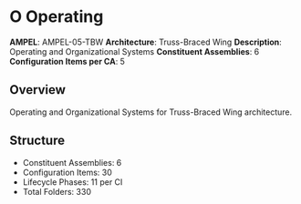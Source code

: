 # O Operating

**AMPEL**: AMPEL-05-TBW
**Architecture**: Truss-Braced Wing
**Description**: Operating and Organizational Systems
**Constituent Assemblies**: 6
**Configuration Items per CA**: 5

## Overview
Operating and Organizational Systems for Truss-Braced Wing architecture.

## Structure
- Constituent Assemblies: 6
- Configuration Items: 30
- Lifecycle Phases: 11 per CI
- Total Folders: 330
